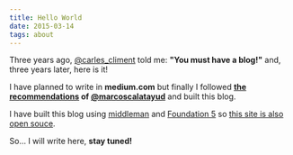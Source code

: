 ```yaml
---
title: Hello World
date: 2015-03-14
tags: about
---
```


Three years ago, [@carles_climent](https://twitter.com/carles_climent) told me: **"You must have a blog!"** and, three years later, here is it!

I have planned to write in **medium.com** but finally I followed **[the recommendations](http://marcos-calatayud.com/blog/reasons-to-build-your-own-blog/) of [@marcoscalatayud](https://twitter.com/marcoscalatayud)** and built this blog.

I have built this blog using [middleman](https://middlemanapp.com/) and [Foundation 5](http://foundation.zurb.com/) so [this site is also open souce](https://github.com/vibaiher/vibaiher.com).

So... I will write here, **stay tuned!**
